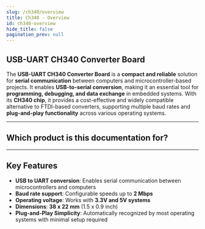 ```yaml
---
slug: /ch340/overview
title: Ch340 - Overview
id: ch340-overview
hide_title: false
pagination_prev: null
---
```


## USB-UART CH340 Converter Board

The **USB-UART CH340 Converter Board** is a **compact and reliable** solution for **serial communication** between computers and microcontroller-based projects. It enables **USB-to-serial conversion**, making it an essential tool for **programming, debugging, and data exchange** in embedded systems. With its **CH340 chip**, it provides a cost-effective and widely compatible alternative to FTDI-based converters, supporting multiple baud rates and **plug-and-play functionality** across various operating systems.

<CenteredImage src="/img/ch340/333028.jpg" alt="USB-UART CH340 Converter Board" caption="USB-UART CH340 Converter Board"/>

---

## Which product is this documentation for?

<QuickLink 
  title="USB-UART CH340 Converter Board" 
  description="USB-to-Serial Converter with CH340" 
  url="https://soldered.com/product/usb-uart-ch340-converter-board/"
  image="/img/ch340/333028.jpg" 
/>

---

## Key Features

- **USB to UART conversion**: Enables serial communication between microcontrollers and computers  
- **Baud rate support**: Configurable speeds up to **2 Mbps**  
- **Operating voltage**: Works with **3.3V and 5V systems**  
- **Dimensions**: **38 x 22 mm** (1.5 x 0.9 inch)  
- **Plug-and-Play Simplicity**: Automatically recognized by most operating systems with minimal setup required